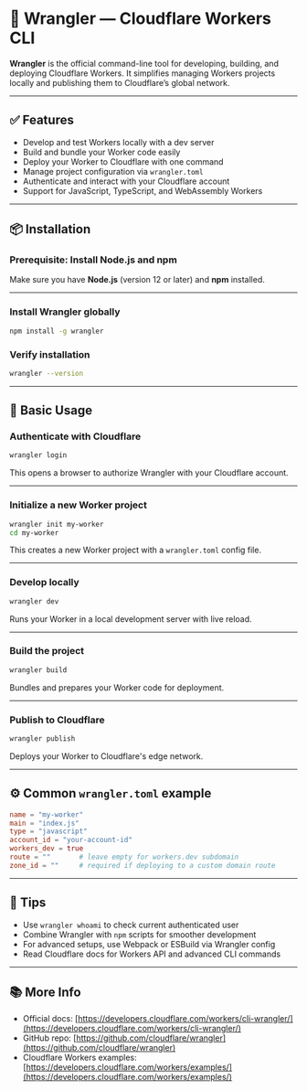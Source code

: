 # 🎯 Wrangler — Cloudflare Workers CLI

**Wrangler** is the official command-line tool for developing, building, and deploying Cloudflare Workers. It simplifies managing Workers projects locally and publishing them to Cloudflare’s global network.

---

## ✅ Features

* Develop and test Workers locally with a dev server
* Build and bundle your Worker code easily
* Deploy your Worker to Cloudflare with one command
* Manage project configuration via `wrangler.toml`
* Authenticate and interact with your Cloudflare account
* Support for JavaScript, TypeScript, and WebAssembly Workers

---

## 📦 Installation

### Prerequisite: Install Node.js and npm

Make sure you have **Node.js** (version 12 or later) and **npm** installed.

---

### Install Wrangler globally

```bash
npm install -g wrangler
```

### Verify installation

```bash
wrangler --version
```

---

## 🚀 Basic Usage

### Authenticate with Cloudflare

```bash
wrangler login
```

This opens a browser to authorize Wrangler with your Cloudflare account.

---

### Initialize a new Worker project

```bash
wrangler init my-worker
cd my-worker
```

This creates a new Worker project with a `wrangler.toml` config file.

---

### Develop locally

```bash
wrangler dev
```

Runs your Worker in a local development server with live reload.

---

### Build the project

```bash
wrangler build
```

Bundles and prepares your Worker code for deployment.

---

### Publish to Cloudflare

```bash
wrangler publish
```

Deploys your Worker to Cloudflare's edge network.

---

## ⚙️ Common `wrangler.toml` example

```toml
name = "my-worker"
main = "index.js"
type = "javascript"
account_id = "your-account-id"
workers_dev = true
route = ""       # leave empty for workers.dev subdomain
zone_id = ""     # required if deploying to a custom domain route
```

---

## 🧩 Tips

* Use `wrangler whoami` to check current authenticated user
* Combine Wrangler with `npm` scripts for smoother development
* For advanced setups, use Webpack or ESBuild via Wrangler config
* Read Cloudflare docs for Workers API and advanced CLI commands

---

## 📚 More Info

* Official docs: [https://developers.cloudflare.com/workers/cli-wrangler/](https://developers.cloudflare.com/workers/cli-wrangler/)
* GitHub repo: [https://github.com/cloudflare/wrangler](https://github.com/cloudflare/wrangler)
* Cloudflare Workers examples: [https://developers.cloudflare.com/workers/examples/](https://developers.cloudflare.com/workers/examples/)

